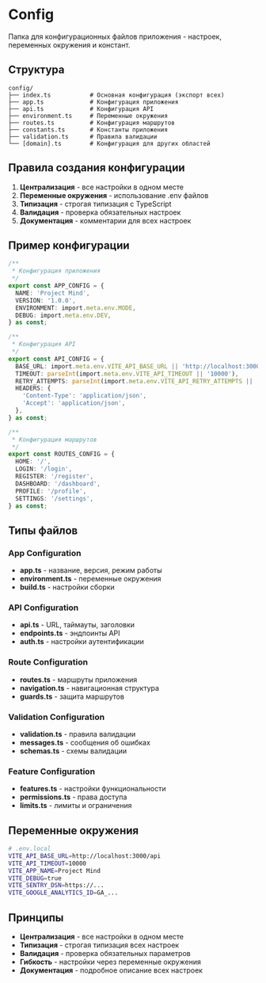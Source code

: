 # Config

Папка для конфигурационных файлов приложения - настроек, переменных окружения и констант.

## Структура

```
config/
├── index.ts           # Основная конфигурация (экспорт всех)
├── app.ts             # Конфигурация приложения
├── api.ts             # Конфигурация API
├── environment.ts     # Переменные окружения
├── routes.ts          # Конфигурация маршрутов
├── constants.ts       # Константы приложения
├── validation.ts      # Правила валидации
└── [domain].ts        # Конфигурация для других областей
```

## Правила создания конфигурации

1. **Централизация** - все настройки в одном месте
2. **Переменные окружения** - использование .env файлов
3. **Типизация** - строгая типизация с TypeScript
4. **Валидация** - проверка обязательных настроек
5. **Документация** - комментарии для всех настроек

## Пример конфигурации

```typescript
/**
 * Конфигурация приложения
 */
export const APP_CONFIG = {
  NAME: 'Project Mind',
  VERSION: '1.0.0',
  ENVIRONMENT: import.meta.env.MODE,
  DEBUG: import.meta.env.DEV,
} as const;

/**
 * Конфигурация API
 */
export const API_CONFIG = {
  BASE_URL: import.meta.env.VITE_API_BASE_URL || 'http://localhost:3000/api',
  TIMEOUT: parseInt(import.meta.env.VITE_API_TIMEOUT || '10000'),
  RETRY_ATTEMPTS: parseInt(import.meta.env.VITE_API_RETRY_ATTEMPTS || '3'),
  HEADERS: {
    'Content-Type': 'application/json',
    'Accept': 'application/json',
  },
} as const;

/**
 * Конфигурация маршрутов
 */
export const ROUTES_CONFIG = {
  HOME: '/',
  LOGIN: '/login',
  REGISTER: '/register',
  DASHBOARD: '/dashboard',
  PROFILE: '/profile',
  SETTINGS: '/settings',
} as const;
```

## Типы файлов

### App Configuration
- **app.ts** - название, версия, режим работы
- **environment.ts** - переменные окружения
- **build.ts** - настройки сборки

### API Configuration
- **api.ts** - URL, таймауты, заголовки
- **endpoints.ts** - эндпоинты API
- **auth.ts** - настройки аутентификации

### Route Configuration
- **routes.ts** - маршруты приложения
- **navigation.ts** - навигационная структура
- **guards.ts** - защита маршрутов

### Validation Configuration
- **validation.ts** - правила валидации
- **messages.ts** - сообщения об ошибках
- **schemas.ts** - схемы валидации

### Feature Configuration
- **features.ts** - настройки функциональности
- **permissions.ts** - права доступа
- **limits.ts** - лимиты и ограничения

## Переменные окружения

```bash
# .env.local
VITE_API_BASE_URL=http://localhost:3000/api
VITE_API_TIMEOUT=10000
VITE_APP_NAME=Project Mind
VITE_DEBUG=true
VITE_SENTRY_DSN=https://...
VITE_GOOGLE_ANALYTICS_ID=GA_...
```

## Принципы

- **Централизация** - все настройки в одном месте
- **Типизация** - строгая типизация всех настроек
- **Валидация** - проверка обязательных параметров
- **Гибкость** - настройки через переменные окружения
- **Документация** - подробное описание всех настроек

